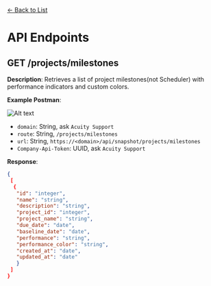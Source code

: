 [<- Back to List](https://github.com/AcuityPPM/APIs/blob/main/endpoints/list.md)

# API Endpoints

## GET /projects/milestones

**Description**: Retrieves a list of project milestones(not Scheduler) with performance indicators and custom colors.

**Example Postman**:

![Alt text](https://github.com/AcuityPPM/APIs/blob/main/img/get_headers.webp)

- `domain`: String, ask `Acuity Support`
- `route`: String, `/projects/milestones`
- `url`: String, `https://<domain>/api/snapshot/projects/milestones`
- `Company-Api-Token`: UUID, ask `Acuity Support`

**Response**:

```json
{
 [
  {
   "id": "integer",
   "name": "string",
   "description": "string",
   "project_id": "integer",
   "project_name": "string",
   "due_date": "date",
   "baseline_date": "date",
   "performance": "string",
   "performance_color": "string",
   "created_at": "date",
   "updated_at": "date"
   }
 ]
}
```

